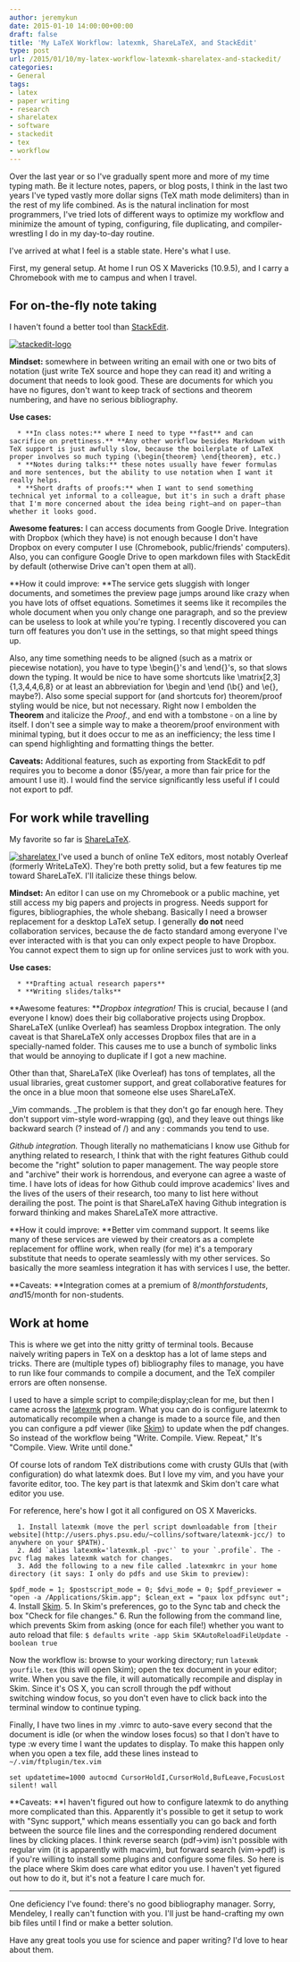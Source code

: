 ```yaml
---
author: jeremykun
date: 2015-01-10 14:00:00+00:00
draft: false
title: 'My LaTeX Workflow: latexmk, ShareLaTeX, and StackEdit'
type: post
url: /2015/01/10/my-latex-workflow-latexmk-sharelatex-and-stackedit/
categories:
- General
tags:
- latex
- paper writing
- research
- sharelatex
- software
- stackedit
- tex
- workflow
---
```


Over the last year or so I've gradually spent more and more of my time typing math. Be it lecture notes, papers, or blog posts, I think in the last two years I've typed vastly more dollar signs (TeX math mode delimiters) than in the rest of my life combined. As is the natural inclination for most programmers, I've tried lots of different ways to optimize my workflow and minimize the amount of typing, configuring, file duplicating, and compiler-wrestling I do in my day-to-day routine.

I've arrived at what I feel is a stable state. Here's what I use.

First, my general setup. At home I run OS X Mavericks (10.9.5), and I carry a Chromebook with me to campus and when I travel.


## For on-the-fly note taking


I haven't found a better tool than [StackEdit](https://stackedit.io/).

[![stackedit-logo](https://jeremykun.files.wordpress.com/2015/01/stackedit-logo.png?w=660)
](https://stackedit.io/)

**Mindset:** somewhere in between writing an email with one or two bits of notation (just write TeX source and hope they can read it) and writing a document that needs to look good. These are documents for which you have no figures, don't want to keep track of sections and theorem numbering, and have no serious bibliography.

**Use cases:**



	  * **In class notes:** where I need to type **fast** and can sacrifice on prettiness.** **Any other workflow besides Markdown with TeX support is just awfully slow, because the boilerplate of LaTeX proper involves so much typing (\begin{theorem} \end{theorem}, etc.)
	  * **Notes during talks:** these notes usually have fewer formulas and more sentences, but the ability to use notation when I want it really helps.
	  * **Short drafts of proofs:** when I want to send something technical yet informal to a colleague, but it's in such a draft phase that I'm more concerned about the idea being right—and on paper—than whether it looks good.

**Awesome features:** I can access documents from Google Drive. Integration with Dropbox (which they have) is not enough because I don't have Dropbox on every computer I use (Chromebook, public/friends' computers). Also, you can configure Google Drive to open markdown files with StackEdit by default (otherwise Drive can't open them at all).

**How it could improve: **The service gets sluggish with longer documents, and sometimes the preview page jumps around like crazy when you have lots of offset equations. Sometimes it seems like it recompiles the whole document when you only change one paragraph, and so the preview can be useless to look at while you're typing. I recently discovered you can turn off features you don't use in the settings, so that might speed things up.

Also, any time something needs to be aligned (such as a matrix or piecewise notation), you have to type \begin{}'s and \end{}'s, so that slows down the typing. It would be nice to have some shortcuts like \matrix[2,3]{1,3,4,4,6,8} or at least an abbreviation for \begin and \end (\b{} and \e{}, maybe?). Also some special support for (and shortcuts for) theorem/proof styling would be nice, but not necessary. Right now I embolden the **Theorem** and italicize the _Proof._, and end with a tombstone $\square$ on a line by itself. I don't see a simple way to make a theorem/proof environment with minimal typing, but it does occur to me as an inefficiency; the less time I can spend highlighting and formatting things the better.

**Caveats:** Additional features, such as exporting from StackEdit to pdf requires you to become a donor ($5/year, a more than fair price for the amount I use it). I would find the service significantly less useful if I could not export to pdf.


## For work while travelling


My favorite so far is [ShareLaTeX](https://www.sharelatex.com/).

[![sharelatex](https://jeremykun.files.wordpress.com/2015/01/sharelatex.png)
](https://www.sharelatex.com/)I've used a bunch of online TeX editors, most notably Overleaf (formerly WriteLaTeX). They're both pretty solid, but a few features tip me toward ShareLaTeX. I'll italicize these things below.

**Mindset:** An editor I can use on my Chromebook or a public machine, yet still access my big papers and projects in progress. Needs support for figures, bibliographies, the whole shebang. Basically I need a browser replacement for a desktop LaTeX setup. I generally **do not** need collaboration services, because the de facto standard among everyone I've ever interacted with is that you can only expect people to have Dropbox. You cannot expect them to sign up for online services just to work with you.

**Use cases:**



	  * **Drafting actual research papers**
	  * **Writing slides/talks**

**Awesome features: **_Dropbox integration!_ This is crucial, because I (and everyone I know) does their big collaborative projects using Dropbox. ShareLaTeX (unlike Overleaf) has seamless Dropbox integration. The only caveat is that ShareLaTeX only accesses Dropbox files that are in a specially-named folder. This causes me to use a bunch of symbolic links that would be annoying to duplicate if I got a new machine.

Other than that, ShareLaTeX (like Overleaf) has tons of templates, all the usual libraries, great customer support, and great collaborative features for the once in a blue moon that someone else uses ShareLaTeX.

_Vim commands. _The problem is that they don't go far enough here. They don't support vim-style word-wrapping (gq), and they leave out things like backward search (? instead of /) and any : commands you tend to use.

_Github integration._ Though literally no mathematicians I know use Github for anything related to research, I think that with the right features Github could become the "right" solution to paper management. The way people store and "archive" their work is horrendous, and everyone can agree a waste of time. I have lots of ideas for how Github could improve academics' lives and the lives of the users of their research, too many to list here without derailing the post. The point is that ShareLaTeX having Github integration is forward thinking and makes ShareLaTeX more attractive.

**How it could improve: **Better vim command support. It seems like many of these services are viewed by their creators as a complete replacement for offline work, when really (for me) it's a temporary substitute that needs to operate seamlessly with my other services. So basically the more seamless integration it has with services I use, the better.

**Caveats: **Integration comes at a premium of $8/month for students, and $15/month for non-students.


## Work at home


This is where we get into the nitty gritty of terminal tools. Because naively writing papers in TeX on a desktop has a lot of lame steps and tricks. There are (multiple types of) bibliography files to manage, you have to run like four commands to compile a document, and the TeX compiler errors are often nonsense.

I used to have a simple script to compile;display;clean for me, but then I came across the [latexmk](http://users.phys.psu.edu/~collins/software/latexmk-jcc/) program. What you can do is configure latexmk to automatically recompile when a change is made to a source file, and then you can configure a pdf viewer (like [Skim](http://skim-app.sourceforge.net/)) to update when the pdf changes. So instead of the workflow being "Write. Compile. View. Repeat," It's "Compile. View. Write until done."

Of course lots of random TeX distributions come with crusty GUIs that (with configuration) do what latexmk does. But I love my vim, and you have your favorite editor, too. The key part is that latexmk and Skim don't care what editor you use.

For reference, here's how I got it all configured on OS X Mavericks.



	  1. Install latexmk (move the perl script downloadable from [their website](http://users.phys.psu.edu/~collins/software/latexmk-jcc/) to anywhere on your $PATH).
	  2. Add `alias latexmk='latexmk.pl -pvc'` to your `.profile`. The -pvc flag makes latexmk watch for changes.
	  3. Add the following to a new file called .latexmkrc in your home directory (it says: I only do pdfs and use Skim to preview):
`$pdf_mode = 1;
$postscript_mode = 0;
$dvi_mode = 0;
$pdf_previewer = "open -a /Applications/Skim.app";
$clean_ext = "paux lox pdfsync out";`
	  4. Install [Skim](http://skim-app.sourceforge.net/).
	  5. In Skim's preferences, go to the Sync tab and check the box "Check for file changes."
	  6. Run the following from the command line, which prevents Skim from asking (once for each file!) whether you want to auto reload that file:
`$ defaults write -app Skim SKAutoReloadFileUpdate -boolean true`

Now the workflow is: browse to your working directory; run `latexmk yourfile.tex` (this will open Skim); open the tex document in your editor; write. When you save the file, it will automatically recompile and display in Skim. Since it's OS X, you can scroll through the pdf without switching window focus, so you don't even have to click back into the terminal window to continue typing.

Finally, I have two lines in my .vimrc to auto-save every second that the document is idle (or when the window loses focus) so that I don't have to type :w every time I want the updates to display. To make this happen only when you open a tex file, add these lines instead to `~/.vim/ftplugin/tex.vim`


` set updatetime=1000
autocmd CursorHoldI,CursorHold,BufLeave,FocusLost silent! wall
`


**Caveats: **I haven't figured out how to configure latexmk to do anything more complicated than this. Apparently it's possible to get it setup to work with "Sync support," which means essentially you can go back and forth between the source file lines and the corresponding rendered document lines by clicking places. I think reverse search (pdf->vim) isn't possible with regular vim (it is apparently with macvim), but forward search (vim->pdf) is if you're willing to install some plugins and configure some files. So here is the place where Skim does care what editor you use. I haven't yet figured out how to do it, but it's not a feature I care much for.



* * *



One deficiency I've found: there's no good bibliography manager. Sorry, Mendeley, I really can't function with you. I'll just be hand-crafting my own bib files until I find or make a better solution.

Have any great tools you use for science and paper writing? I'd love to hear about them.
